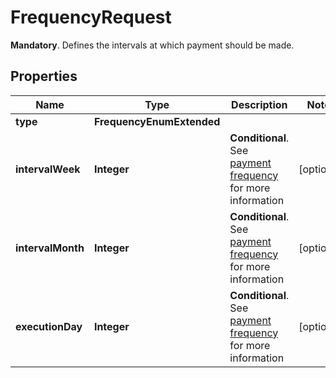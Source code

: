 

# FrequencyRequest

__Mandatory__. Defines the intervals at which payment should be made.

## Properties

Name | Type | Description | Notes
------------ | ------------- | ------------- | -------------
**type** | **FrequencyEnumExtended** |  | 
**intervalWeek** | **Integer** | __Conditional__. See [payment frequency](/guides/payments/payment-execution/periodic-payments/#payment-frequency) for more information |  [optional]
**intervalMonth** | **Integer** | __Conditional__. See [payment frequency](/guides/payments/payment-execution/periodic-payments/#payment-frequency) for more information |  [optional]
**executionDay** | **Integer** | __Conditional__. See [payment frequency](/guides/payments/payment-execution/periodic-payments/#payment-frequency) for more information |  [optional]



